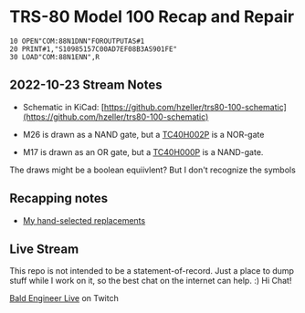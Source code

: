 # TRS-80 Model 100 Recap and Repair

```
10 OPEN"COM:88N1DNN"FOROUTPUTAS#1
20 PRINT#1,"S10985157C00AD7EF08B3AS901FE"
30 LOAD"COM:88N1ENN",R
```

## 2022-10-23 Stream Notes
* Schematic in KiCad: [https://github.com/hzeller/trs80-100-schematic](https://github.com/hzeller/trs80-100-schematic)

* M26 is drawn as a NAND gate, but a [TC40H002P](https://datasheetspdf.com/pdf/1258081/Toshiba/TC40H002P/1) is a NOR-gate
* M17 is drawn as an OR gate, but a [TC40H000P](https://datasheetspdf.com/pdf/553335/Toshiba/TC40H000P/1) is a NAND-gate.

The draws might be a boolean equiivlent? But I don't recognize the symbols

## Recapping notes
* [My hand-selected replacements](https://docs.google.com/spreadsheets/d/1dB9ZoaTrIdfHBEn9eyEVcs8foWaWtjWTZULUohdCh1g/edit?usp=sharing)


## Live Stream
This repo is not intended to be a statement-of-record. Just a place to dump stuff while I work on it, so the best chat on the internet can help. :) Hi Chat!

[Bald Engineer Live](https://twitch.tv/baldengineer) on Twitch